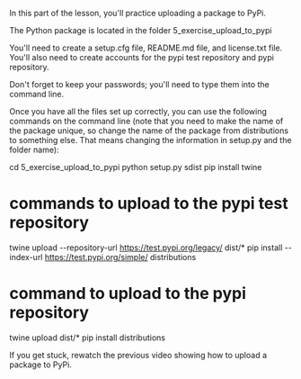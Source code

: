 In this part of the lesson, you'll practice uploading a package to PyPi. 

The Python package is located in the folder 5_exercise_upload_to_pypi

You'll need to create a setup.cfg file, README.md file, and license.txt file. You'll also need to create accounts for the pypi test repository and pypi repository. 

Don't forget to keep your passwords; you'll need to type them into the command line.

Once you have all the files set up correctly, you can use the following commands on the command line (note that you need to make the name of the package unique, so change the name of the package from distributions to something else. That means changing the information in setup.py and the folder name):

cd 5_exercise_upload_to_pypi
python setup.py sdist
pip install twine

# commands to upload to the pypi test repository
twine upload --repository-url https://test.pypi.org/legacy/ dist/*
pip install --index-url https://test.pypi.org/simple/ distributions

# command to upload to the pypi repository
twine upload dist/*
pip install distributions

If you get stuck, rewatch the previous video showing how to upload a package to PyPi.

